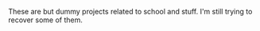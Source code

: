 These are but dummy projects related to school and stuff. I'm still trying to recover some of them.
